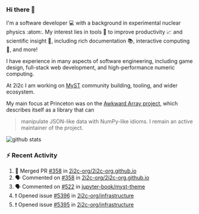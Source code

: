 ### Hi there 👋 

I'm a software developer 💻 with a background in experimental nuclear physics :atom:. My interest lies in tools :wrench: to improve productivity :chart_with_upwards_trend: and scientific insight :telescope:, including rich documentation 📚, interactive computing 🧮, and more! 

I have experience in many aspects of software engineering, including game design, full-stack web development, and high-performance numeric computing. 

At 2i2c I am working on [MyST](https://github.com/jupyter-book/mystmd) community building, tooling, and wider ecosystem. 

My main focus at Princeton was on the [Awkward Array project](awkward-array.org/), which describes itself as a library that can 
> manipulate JSON-like data with NumPy-like idioms. I remain an active maintainer of the project. 

![github stats](https://github-readme-stats.vercel.app/api?username=agoose77&show_icons=true&hide_rank=true&hide_title=true&bg_color=30,e76445,904e95&text_color=efe3ec&icon_color=efe3ec)
<!--
**agoose77/agoose77** is a ✨ _special_ ✨ repository because its `README.md` (this file) appears on your GitHub profile.

Here are some ideas to get you started:

- 🔭 I’m currently working on ...
- 🌱 I’m currently learning ...
- 👯 I’m looking to collaborate on ...
- 🤔 I’m looking for help with ...
- 💬 Ask me about ...
- 📫 How to reach me: ...
- 😄 Pronouns: ...
- ⚡ Fun fact: ...
-->

### :zap: Recent Activity

<!--START_SECTION:activity-->
1. 🎉 Merged PR [#358](https://github.com/2i2c-org/2i2c-org.github.io/pull/358) in [2i2c-org/2i2c-org.github.io](https://github.com/2i2c-org/2i2c-org.github.io)
2. 🗣 Commented on [#358](https://github.com/2i2c-org/2i2c-org.github.io/pull/358#issuecomment-2606760993) in [2i2c-org/2i2c-org.github.io](https://github.com/2i2c-org/2i2c-org.github.io)
3. 🗣 Commented on [#522](https://github.com/jupyter-book/myst-theme/pull/522#issuecomment-2605046977) in [jupyter-book/myst-theme](https://github.com/jupyter-book/myst-theme)
4. ❗ Opened issue [#5396](https://github.com/2i2c-org/infrastructure/issues/5396) in [2i2c-org/infrastructure](https://github.com/2i2c-org/infrastructure)
5. ❗ Opened issue [#5395](https://github.com/2i2c-org/infrastructure/issues/5395) in [2i2c-org/infrastructure](https://github.com/2i2c-org/infrastructure)
<!--END_SECTION:activity-->
